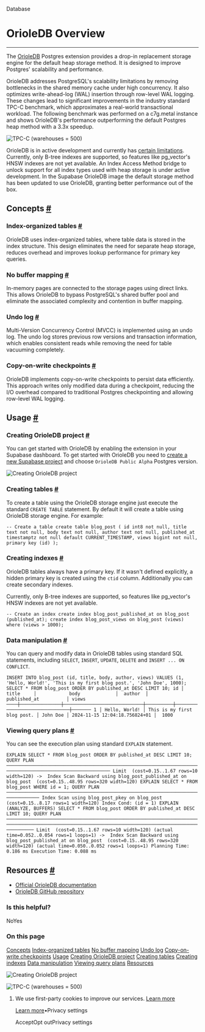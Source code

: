 Database

# OrioleDB Overview

* * *

The [OrioleDB](https://www.orioledb.com/) Postgres extension provides a drop-in replacement storage engine for the default heap storage method. It is designed to improve Postgres' scalability and performance.

OrioleDB addresses PostgreSQL's scalability limitations by removing bottlenecks in the shared memory cache under high concurrency. It also optimizes write-ahead-log (WAL) insertion through row-level WAL logging. These changes lead to significant improvements in the industry standard TPC-C benchmark, which approximates a real-world transactional workload. The following benchmark was performed on a c7g.metal instance and shows OrioleDB's performance outperforming the default Postgres heap method with a 3.3x speedup.

![TPC-C (warehouses = 500)](https://supabase.com/docs/_next/image?url=%2Fdocs%2Fimg%2Fdatabase%2Forioledb-tpc-c-500-warehouse.png&w=3840&q=75&dpl=dpl_9xAnUGkSbk4dufV62sNRezafXykJ)

OrioleDB is in active development and currently has [certain limitations](https://www.orioledb.com/docs/usage/getting-started#current-limitations). Currently, only B-tree indexes are supported, so features like pg\_vector's HNSW indexes are not yet available. An Index Access Method bridge to unlock support for all index types used with heap storage is under active development. In the Supabase OrioleDB image the default storage method has been updated to use OrioleDB, granting better performance out of the box.

## Concepts [\#](https://supabase.com/docs/guides/database/orioledb\#concepts)

### Index-organized tables [\#](https://supabase.com/docs/guides/database/orioledb\#index-organized-tables)

OrioleDB uses index-organized tables, where table data is stored in the index structure. This design eliminates the need for separate heap storage, reduces overhead and improves lookup performance for primary key queries.

### No buffer mapping [\#](https://supabase.com/docs/guides/database/orioledb\#no-buffer-mapping)

In-memory pages are connected to the storage pages using direct links. This allows OrioleDB to bypass PostgreSQL's shared buffer pool and eliminate the associated complexity and contention in buffer mapping.

### Undo log [\#](https://supabase.com/docs/guides/database/orioledb\#undo-log)

Multi-Version Concurrency Control (MVCC) is implemented using an undo log. The undo log stores previous row versions and transaction information, which enables consistent reads while removing the need for table vacuuming completely.

### Copy-on-write checkpoints [\#](https://supabase.com/docs/guides/database/orioledb\#copy-on-write-checkpoints)

OrioleDB implements copy-on-write checkpoints to persist data efficiently. This approach writes only modified data during a checkpoint, reducing the I/O overhead compared to traditional Postgres checkpointing and allowing row-level WAL logging.

## Usage [\#](https://supabase.com/docs/guides/database/orioledb\#usage)

### Creating OrioleDB project [\#](https://supabase.com/docs/guides/database/orioledb\#creating-orioledb-project)

You can get started with OrioleDB by enabling the extension in your Supabase dashboard.
To get started with OrioleDB you need to [create a new Supabase project](https://supabase.com/dashboard/new/_) and choose `OrioleDB Public Alpha` Postgres version.

![Creating OrioleDB project](https://supabase.com/docs/_next/image?url=%2Fdocs%2Fimg%2Fdatabase%2Forioledb-creating-project--light.png&w=3840&q=75&dpl=dpl_9xAnUGkSbk4dufV62sNRezafXykJ)

### Creating tables [\#](https://supabase.com/docs/guides/database/orioledb\#creating-tables)

To create a table using the OrioleDB storage engine just execute the standard `CREATE TABLE` statement. By default it will create a table using OrioleDB storage engine. For example:

`
-- Create a table
create table blog_post (
id int8 not null,
title text not null,
body text not null,
author text not null,
published_at timestamptz not null default CURRENT_TIMESTAMP,
views bigint not null,
primary key (id)
);
`

### Creating indexes [\#](https://supabase.com/docs/guides/database/orioledb\#creating-indexes)

OrioleDB tables always have a primary key. If it wasn't defined explicitly, a hidden primary key is created using the `ctid` column.
Additionally you can create secondary indexes.

Currently, only B-tree indexes are supported, so features like pg\_vector's HNSW indexes are not yet available.

`
-- Create an index
create index blog_post_published_at on blog_post (published_at);
create index blog_post_views on blog_post (views) where (views > 1000);
`

### Data manipulation [\#](https://supabase.com/docs/guides/database/orioledb\#data-manipulation)

You can query and modify data in OrioleDB tables using standard SQL statements, including `SELECT`, `INSERT`, `UPDATE`, `DELETE` and `INSERT ... ON CONFLICT`.

`
INSERT INTO blog_post (id, title, body, author, views)
VALUES (1, 'Hello, World!', 'This is my first blog post.', 'John Doe', 1000);
SELECT * FROM blog_post ORDER BY published_at DESC LIMIT 10;
id │     title     │            body             │  author  │         published_at          │ views
────┼───────────────┼─────────────────────────────┼──────────┼───────────────────────────────┼───────
1 │ Hello, World! │ This is my first blog post. │ John Doe │ 2024-11-15 12:04:18.756824+01 │  1000
`

### Viewing query plans [\#](https://supabase.com/docs/guides/database/orioledb\#viewing-query-plans)

You can see the execution plan using standard `EXPLAIN` statement.

`
EXPLAIN SELECT * FROM blog_post ORDER BY published_at DESC LIMIT 10;
                                                 QUERY PLAN
────────────────────────────────────────────────────────────────────────────────────────────────────────────
Limit  (cost=0.15..1.67 rows=10 width=120)
   ->  Index Scan Backward using blog_post_published_at on blog_post  (cost=0.15..48.95 rows=320 width=120)
EXPLAIN SELECT * FROM blog_post WHERE id = 1;
                                    QUERY PLAN
──────────────────────────────────────────────────────────────────────────────────
Index Scan using blog_post_pkey on blog_post  (cost=0.15..8.17 rows=1 width=120)
Index Cond: (id = 1)
EXPLAIN (ANALYZE, BUFFERS) SELECT * FROM blog_post ORDER BY published_at DESC LIMIT 10;
                                                                      QUERY PLAN
──────────────────────────────────────────────────────────────────────────────────────────────────────────────────────────────────────────────────────
Limit  (cost=0.15..1.67 rows=10 width=120) (actual time=0.052..0.054 rows=1 loops=1)
   ->  Index Scan Backward using blog_post_published_at on blog_post  (cost=0.15..48.95 rows=320 width=120) (actual time=0.050..0.052 rows=1 loops=1)
Planning Time: 0.186 ms
Execution Time: 0.088 ms
`

## Resources [\#](https://supabase.com/docs/guides/database/orioledb\#resources)

- [Official OrioleDB documentation](https://www.orioledb.com/docs)
- [OrioleDB GitHub repository](https://github.com/orioledb/orioledb)

### Is this helpful?

NoYes

### On this page

[Concepts](https://supabase.com/docs/guides/database/orioledb#concepts) [Index-organized tables](https://supabase.com/docs/guides/database/orioledb#index-organized-tables) [No buffer mapping](https://supabase.com/docs/guides/database/orioledb#no-buffer-mapping) [Undo log](https://supabase.com/docs/guides/database/orioledb#undo-log) [Copy-on-write checkpoints](https://supabase.com/docs/guides/database/orioledb#copy-on-write-checkpoints) [Usage](https://supabase.com/docs/guides/database/orioledb#usage) [Creating OrioleDB project](https://supabase.com/docs/guides/database/orioledb#creating-orioledb-project) [Creating tables](https://supabase.com/docs/guides/database/orioledb#creating-tables) [Creating indexes](https://supabase.com/docs/guides/database/orioledb#creating-indexes) [Data manipulation](https://supabase.com/docs/guides/database/orioledb#data-manipulation) [Viewing query plans](https://supabase.com/docs/guides/database/orioledb#viewing-query-plans) [Resources](https://supabase.com/docs/guides/database/orioledb#resources)

![Creating OrioleDB project](https://supabase.com/docs/_next/image?url=%2Fdocs%2Fimg%2Fdatabase%2Forioledb-creating-project--light.png&w=3840&q=75&dpl=dpl_9xAnUGkSbk4dufV62sNRezafXykJ)

![TPC-C (warehouses = 500)](https://supabase.com/docs/_next/image?url=%2Fdocs%2Fimg%2Fdatabase%2Forioledb-tpc-c-500-warehouse.png&w=3840&q=75&dpl=dpl_9xAnUGkSbk4dufV62sNRezafXykJ)

1. We use first-party cookies to improve our services. [Learn more](https://supabase.com/privacy#8-cookies-and-similar-technologies-used-on-our-european-services)



   [Learn more](https://supabase.com/privacy#8-cookies-and-similar-technologies-used-on-our-european-services)•Privacy settings





   AcceptOpt outPrivacy settings